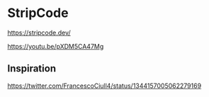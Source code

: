 # StripCode

https://stripcode.dev/

https://youtu.be/pXDM5CA47Mg

## Inspiration

https://twitter.com/FrancescoCiull4/status/1344157005062279169
